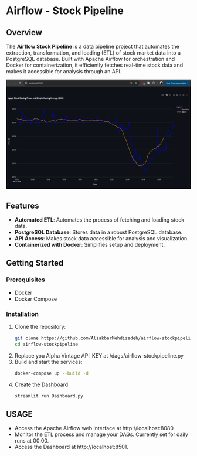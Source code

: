 # Airflow - Stock Pipeline

## Overview

The **Airflow Stock Pipeline** is a data pipeline project that automates the extraction, transformation, and loading (ETL) of stock market data into a PostgreSQL database. Built with Apache Airflow for orchestration and Docker for containerization, it efficiently fetches real-time stock data and makes it accessible for analysis through an API.

![Sample Output](SAMPLE.png)

## Features

- **Automated ETL**: Automates the process of fetching and loading stock data.
- **PostgreSQL Database**: Stores data in a robust PostgreSQL database.
- **API Access**: Makes stock data accessible for analysis and visualization.
- **Containerized with Docker**: Simplifies setup and deployment.

## Getting Started

### Prerequisites

- Docker
- Docker Compose

### Installation

1. Clone the repository:
   ```bash
   git clone https://github.com/AliakbarMehdizadeh/airflow-stockpipeline
   cd airflow-stockpipeline
2. Replace you Alpha Vintage API_KEY at /dags/airflow-stockpipeline.py
3. Build and start the services:
   ```bash
   docker-compose up --build -d
4. Create the Dashboard
   ```bash
   streamlit run Dashboard.py

## USAGE 

- Access the Apache Airflow web interface at http://localhost:8080
- Monitor the ETL process and manage your DAGs. Currently set for daily runs at 00:00. 
- Access the Dashboard at http://localhost:8501.
